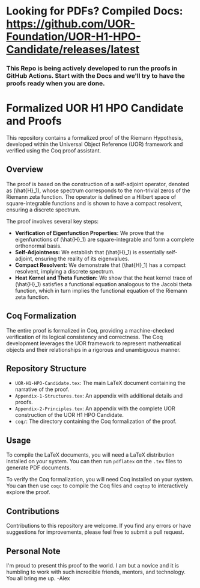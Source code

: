 # Looking for PDFs? Compiled Docs: https://github.com/UOR-Foundation/UOR-H1-HPO-Candidate/releases/latest

### This Repo is being actively developed to run the proofs in GitHub Actions. Start with the Docs and we'll try to have the proofs ready when you are done. 

# Formalized UOR H1 HPO Candidate and Proofs

This repository contains a formalized proof of the Riemann Hypothesis, developed within the Universal Object Reference (UOR) framework and verified using the Coq proof assistant.

## Overview

The proof is based on the construction of a self-adjoint operator, denoted as \(\hat{H}_1\), whose spectrum corresponds to the non-trivial zeros of the Riemann zeta function. The operator is defined on a Hilbert space of square-integrable functions and is shown to have a compact resolvent, ensuring a discrete spectrum.

The proof involves several key steps:

- **Verification of Eigenfunction Properties:** We prove that the eigenfunctions of \(\hat{H}_1\) are square-integrable and form a complete orthonormal basis.
- **Self-Adjointness:** We establish that \(\hat{H}_1\) is essentially self-adjoint, ensuring the reality of its eigenvalues.
- **Compact Resolvent:** We demonstrate that \(\hat{H}_1\) has a compact resolvent, implying a discrete spectrum.
- **Heat Kernel and Theta Function:** We show that the heat kernel trace of \(\hat{H}_1\) satisfies a functional equation analogous to the Jacobi theta function, which in turn implies the functional equation of the Riemann zeta function.

## Coq Formalization

The entire proof is formalized in Coq, providing a machine-checked verification of its logical consistency and correctness. The Coq development leverages the UOR framework to represent mathematical objects and their relationships in a rigorous and unambiguous manner.

## Repository Structure

- `UOR-H1-HPO-Candidate.tex`: The main LaTeX document containing the narrative of the proof.
- `Appendix-1-Structures.tex`: An appendix with additional details and proofs.
-  `Appendix-2-Principles.tex`: An appendix with the complete UOR construction of the UOR H1 HPO Candidate.
- `coq/`: The directory containing the Coq formalization of the proof.

## Usage

To compile the LaTeX documents, you will need a LaTeX distribution installed on your system. You can then run `pdflatex` on the `.tex` files to generate PDF documents.

To verify the Coq formalization, you will need Coq installed on your system. You can then use `coqc` to compile the Coq files and `coqtop` to interactively explore the proof.

## Contributions

Contributions to this repository are welcome. If you find any errors or have suggestions for improvements, please feel free to submit a pull request.

## Personal Note

I'm proud to present this proof to the world. I am but a novice and it is humbling to work with such incredible friends, mentors, and technology. You all bring me up. -Alex
